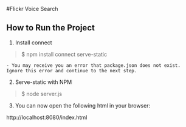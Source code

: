 #Flickr Voice Search
## How to Run the Project

1. Install connect
  > $ npm install connect serve-static

    - You may receive you an error that package.json does not exist. Ignore this error and continue to the next step.

2. Serve-static with NPM
> $ node server.js

3. You can now open the following html in your browser:

http://localhost:8080/index.html